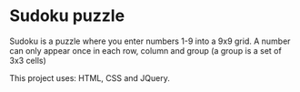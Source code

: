 # Sudoku puzzle
Sudoku is a puzzle where you enter numbers 1-9 into a 9x9 grid.
A number can only appear once in each row, column and group (a group is a set of 3x3 cells)

This project uses: HTML, CSS and JQuery.
